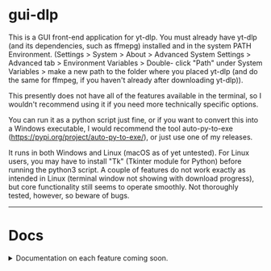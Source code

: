 # gui-dlp

This is a GUI front-end application for yt-dlp. You must already 
have yt-dlp (and its dependencies, such as ffmepg) installed and in 
the system PATH Environment. (Settings > System > About > Advanced 
System Settings > Advanced tab > Environment Variables > Double-
click "Path" under System Variables > make a new path to the folder 
where you placed yt-dlp (and do the same for ffmpeg, if you haven't 
already after downloading yt-dlp)).

This presently does not have all of the features available in the 
terminal, so I wouldn't recommend using it if you need more 
technically specific options.

You can run it as a python script just fine, or if you want to 
convert this into a Windows executable, I would recommend the tool 
auto-py-to-exe (https://pypi.org/project/auto-py-to-exe/), or just
use one of my releases.

It runs in both Windows and Linux (macOS as of yet untested).
For Linux users, you may have to install "Tk" (Tkinter module for Python)
before running the python3 script. A couple of features do not work
exactly as intended in Linux (terminal window not showing with download
progress), but core functionality still seems to operate smoothly.
Not thoroughly tested, however, so beware of bugs.

--------------------------------------------------------------------

<h1>Docs</h1>

<details>
<summary>Documentation on each feature coming soon.</summary>
<br>
Hold your horses.
</details>
